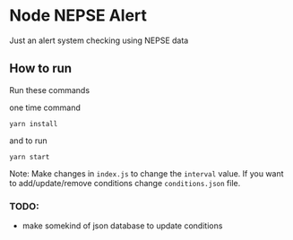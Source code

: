 # Node NEPSE Alert

Just an alert system checking using NEPSE data

## How to run

Run these commands

one time command
```
yarn install
```
and to run
```
yarn start
```

Note: Make changes in `index.js` to change the `interval` value. If you want to add/update/remove conditions change `conditions.json` file.

### TODO:
- make somekind of json database to update conditions
